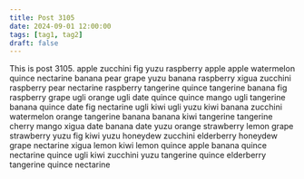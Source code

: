 ```yaml
---
title: Post 3105
date: 2024-09-01 12:00:00
tags: [tag1, tag2]
draft: false
---
```

This is post 3105.
apple
zucchini
fig
yuzu
raspberry
apple
apple
watermelon
quince
nectarine
banana
pear
grape
yuzu
banana
raspberry
xigua
zucchini
raspberry
pear
nectarine
raspberry
tangerine
quince
tangerine
banana
fig
raspberry
grape
ugli
orange
ugli
date
quince
quince
mango
ugli
tangerine
banana
quince
date
fig
nectarine
ugli
kiwi
ugli
yuzu
kiwi
banana
zucchini
watermelon
orange
tangerine
banana
banana
kiwi
tangerine
tangerine
cherry
mango
xigua
date
banana
date
yuzu
orange
strawberry
lemon
grape
strawberry
yuzu
fig
kiwi
yuzu
honeydew
zucchini
elderberry
honeydew
grape
nectarine
xigua
lemon
kiwi
lemon
quince
apple
banana
quince
nectarine
quince
ugli
kiwi
zucchini
yuzu
tangerine
quince
elderberry
tangerine
quince
nectarine
